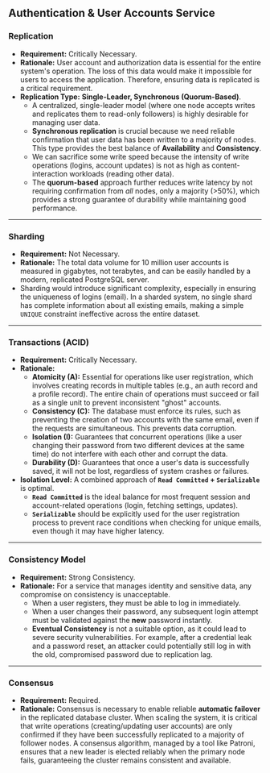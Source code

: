 ## Authentication & User Accounts Service

### Replication
- **Requirement:** Critically Necessary.
- **Rationale:** User account and authorization data is essential for the entire system's operation. The loss of this data would make it impossible for users to access the application. Therefore, ensuring data is replicated is a critical requirement.
- **Replication Type:** **Single-Leader, Synchronous (Quorum-Based)**.
    - A centralized, single-leader model (where one node accepts writes and replicates them to read-only followers) is highly desirable for managing user data.
    - **Synchronous replication** is crucial because we need reliable confirmation that user data has been written to a majority of nodes. This type provides the best balance of **Availability** and **Consistency**.
    - We can sacrifice some write speed because the intensity of write operations (logins, account updates) is not as high as content-interaction workloads (reading other data).
    - The **quorum-based** approach further reduces write latency by not requiring confirmation from *all* nodes, only a majority (>50%), which provides a strong guarantee of durability while maintaining good performance.

---

### Sharding
- **Requirement:** Not Necessary.
- **Rationale:** The total data volume for 10 million user accounts is measured in gigabytes, not terabytes, and can be easily handled by a modern, replicated PostgreSQL server.
- Sharding would introduce significant complexity, especially in ensuring the uniqueness of logins (email). In a sharded system, no single shard has complete information about all existing emails, making a simple `UNIQUE` constraint ineffective across the entire dataset.

---

### Transactions (ACID)
- **Requirement:** Critically Necessary.
- **Rationale:**
    - **Atomicity (A):** Essential for operations like user registration, which involves creating records in multiple tables (e.g., an auth record and a profile record). The entire chain of operations must succeed or fail as a single unit to prevent inconsistent "ghost" accounts.
    - **Consistency (C):** The database must enforce its rules, such as preventing the creation of two accounts with the same email, even if the requests are simultaneous. This prevents data corruption.
    * **Isolation (I):** Guarantees that concurrent operations (like a user changing their password from two different devices at the same time) do not interfere with each other and corrupt the data.
    * **Durability (D):** Guarantees that once a user's data is successfully saved, it will not be lost, regardless of system crashes or failures.
- **Isolation Level:** A combined approach of **`Read Committed` + `Serializable`** is optimal.
    - **`Read Committed`** is the ideal balance for most frequent session and account-related operations (login, fetching settings, updates).
    - **`Serializable`** should be explicitly used for the user registration process to prevent race conditions when checking for unique emails, even though it may have higher latency.

---

### Consistency Model
- **Requirement:** Strong Consistency.
- **Rationale:** For a service that manages identity and sensitive data, any compromise on consistency is unacceptable.
    - When a user registers, they must be able to log in immediately.
    - When a user changes their password, any subsequent login attempt must be validated against the **new** password instantly.
    - **Eventual Consistency** is not a suitable option, as it could lead to severe security vulnerabilities. For example, after a credential leak and a password reset, an attacker could potentially still log in with the old, compromised password due to replication lag.

---

### Consensus
- **Requirement:** Required.
- **Rationale:** Consensus is necessary to enable reliable **automatic failover** in the replicated database cluster. When scaling the system, it is critical that write operations (creating/updating user accounts) are only confirmed if they have been successfully replicated to a majority of follower nodes. A consensus algorithm, managed by a tool like Patroni, ensures that a new leader is elected reliably when the primary node fails, guaranteeing the cluster remains consistent and available.